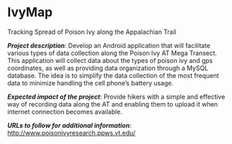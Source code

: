 # IvyMap
Tracking Spread of Poison Ivy along the Appalachian Trail

***Project description***: Develop an Android application that will facilitate various types of data collection along the Poison Ivy AT Mega Transect. This application will collect data about the types of poison ivy and gps coordinates, as well as providing data organization through a MySQL database. The idea is to simplify the data collection of the most frequent data  to minimize handling the cell phone’s battery usage.

***Expected impact of the project***: Provide hikers with a simple and effective way of recording data along the AT and enabling them to upload it when internet connection becomes available. 

***URLs to follow for additional information***: http://www.poisonivyresearch.ppws.vt.edu/
